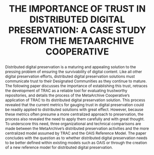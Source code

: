 ---
abstract: 'Distributed digital preservation is a maturing and

  appealing solution to the pressing problem of ensuring

  the survivability of digital content. Like all other digital

  preservation efforts, distributed digital preservation

  solutions must communicate trust to their Designated

  Communities as they continue to mature. The following

  paper discusses the importance of establishing this trust,

  retraces the development of TRAC as a reliable tool for

  evaluating trustworthy repositories, and details the

  process of the MetaArchive Cooperative’s application of

  TRAC to its distributed digital preservation solution.

  This process revealed that the current metrics for

  gauging trust in digital preservation could be readily

  applied to distributed solutions with great effect.

  However, because these metrics often presume a more

  centralized approach to preservation, the process also

  revealed the need to apply them carefully and with great

  thought. To underscore this need, three organizational

  and technical comparisons are made between the

  MetaArchive’s distributed preservation activities and

  the more centralized model assumed by TRAC and the

  OAIS Reference Model. The paper concludes with the

  question as to whether distributed digital preservation

  needs to be better defined within existing models such

  as OAIS or through the creation of a new reference

  model for distributed digital preservation.'
creators:
- Matt Schultz
- Emily B. Gore
date: null
document_url: https://services.phaidra.univie.ac.at/api/object/o:185509/download
grand_parent: iPRES
institutions: []
keywords: []
landing_page_url: https://phaidra.univie.ac.at/o:185509
language: eng
layout: publication
license: CC BY-SA 2.0 AT
notes_url: null
parent: iPRES 2010
publication_type: paper
size: 194988
slides_url: null
source_name: iPRES
stream_url: null
title: 'THE IMPORTANCE OF TRUST IN DISTRIBUTED  DIGITAL PRESERVATION: A CASE STUDY
  FROM THE  METAARCHIVE COOPERATIVE'
year: 2010
---